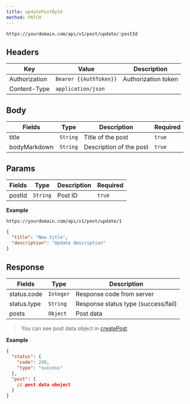 ```yaml
---
title: updatePostById
method: PATCH
---
```


```
https://yourdomain.com/api/v1/post/update/:postId
```

## Headers

| Key           | Value                  | Description         |
| ------------- | ---------------------- | ------------------- |
| Authorization | `Bearer {{AuthToken}}` | Authorization token |
| Content-Type  | `application/json`     |                     |

## Body

| Fields       | Type     | Description             | Required |
| ------------ | -------- | ----------------------- | -------- |
| title        | `String` | Title of the post       | `true`   |
| bodyMarkdown | `String` | Description of the post | `true`   |

## Params

| Fields | Type     | Description | Required |
| ------ | -------- | ----------- | -------- |
| postId | `String` | Post ID     | `true`   |

**Example**

```
https://yourdomain.com/api/v1/post/update/1
```

```json
{
  "title": "New title",
  "description": "Update description"
}
```

## Response

| Fields      | Type      | Description                         |
| ----------- | --------- | ----------------------------------- |
| status.code | `Integer` | Response code from server           |
| status.type | `String`  | Response status type (success/fail) |
| posts       | `Object`  | Post data                           |

> You can see post data object in [createPost](/api/post/create-post).

**Example**

```json
{
  "status": {
    "code": 200,
    "type": "success"
  },
  "post": {
    // post data oboject
  }
}
```
